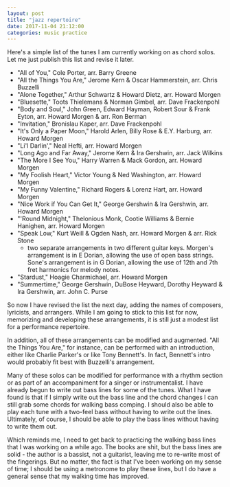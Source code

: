 ```yaml
---
layout: post
title: "jazz repertoire"
date: 2017-11-04 21:12:00
categories: music practice
---
```

Here's a simple list of the tunes I am currently working on as chord solos. Let me just publish this list and revise it later.

* "All of You," Cole Porter, arr. Barry Greene
* "All the Things You Are," Jerome Kern & Oscar Hammerstein, arr. Chris Buzzelli
* "Alone Together," Arthur Schwartz & Howard Dietz, arr. Howard Morgen
* "Bluesette," Toots Thielemans & Norman Gimbel, arr. Dave Frackenpohl
* "Body and Soul," John Green, Edward Hayman, Robert Sour & Frank Eyton, arr. Howard Morgen & arr. Ron Berman
* "Invitation," Bronislau Kaper, arr. Dave Frackenpohl
* "It's Only a Paper Moon," Harold Arlen, Billy Rose & E.Y. Harburg, arr. Howard Morgen
* "Li'l Darlin'," Neal Hefti, arr. Howard Morgen
* "Long Ago and Far Away," Jerome Kern & Ira Gershwin, arr. Jack Wilkins
* "The More I See You," Harry Warren & Mack Gordon, arr. Howard Morgen
* "My Foolish Heart," Victor Young & Ned Washington, arr. Howard Morgen
* "My Funny Valentine," Richard Rogers & Lorenz Hart, arr. Howard Morgen
* "Nice Work if You Can Get It," George Gershwin & Ira Gershwin, arr. Howard Morgen
* "'Round Midnight," Thelonious Monk, Cootie Williams & Bernie Hanighen, arr. Howard Morgen
* "Speak Low," Kurt Weill & Ogden Nash, arr. Howard Morgen & arr. Rick Stone
  * two separate arrangements in two different guitar keys. Morgen's arrangement is in E Dorian, allowing the use of open bass strings. Sone's arrangement is in G Dorian, allowing the use of 12th and 7th fret harmonics for melody notes.
* "Stardust," Hoagie Charmichael, arr. Howard Morgen
* "Summertime," George Gershwin, DuBose Heyward, Dorothy Heyward & Ira Gershwin, arr. John C. Purse

So now I have revised the list the next day, adding the names of composers, lyricists, and arrangers. While I am going to stick to this list for now, memorizing and developing these arrangements, it is still just a modest list for a performance repertoire.

In addition, all of these arrangements can be modified and augmented. "All the Things You Are," for instance, can be performed with an introduction, either like Charlie Parker's or like Tony Bennett's. In fact, Bennett's intro would probably fit best with Buzzelli's arrangement.

Many of these solos can be modified for performance with a rhythm section or as part of an accompaniment for a singer or instrumentalist. I have already begun to write out bass lines for some of the tunes. What I have found is that if I simply write out the bass line and the chord changes I can still grab some chords for walking bass comping. I should also be able to play each tune with a two-feel bass without having to write out the lines. Ultimately, of course, I should be able to play the bass lines without having to write them out.

Which reminds me, I need to get back to practicing the walking bass lines that I was working on a while ago. The books are shit, but the bass lines are solid - the author is a bassist, not a guitarist, leaving me to re-write most of the fingerings. But no matter, the fact is that I've been working on my sense of time; I should be using a metronome to play these lines, but I do have a general sense that my walking time has improved.
